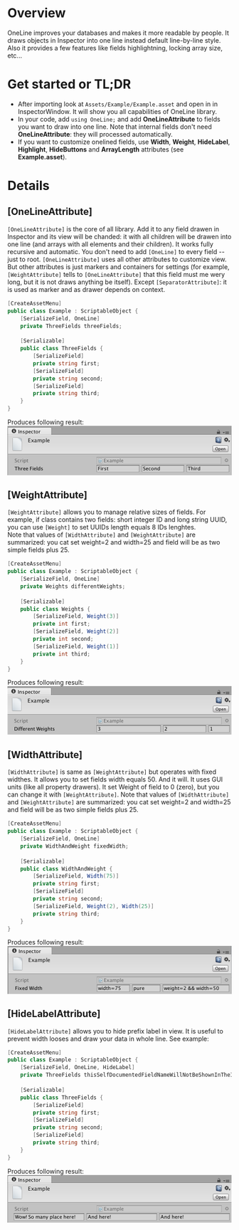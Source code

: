 # Overview

OneLine improves your databases and makes it more readable by people. It draws objects in Inspector into one line instead default line-by-line style. Also it provides a few features like fields highlightning, locking array size, etc...

# Get started or TL;DR

- After importing look at `Assets/Example/Example.asset` and open in in InspectorWindow. It will show you all capabilities of OneLine library.
- In your code, add `using OneLine;` and add **OneLineAttribute** to fields you want to draw into one line. Note that internal fields don't need **OneLineAttribute**: they will processed automatically.
- If you want to customize onelined fields, use **Width**, **Weight**, **HideLabel**, **Highlight**, **HideButtons** and **ArrayLength** attributes (see **Example.asset**).

# Details

## [OneLineAttribute]

`[OneLineAttribute]` is the core of all library. Add it to any field drawen in Inspector and its view will be chanded: it with all children will be drawen into one line (and arrays with all elements and their children). It works fully recursive and automatic. You don't need to add `[OneLine]` to every field -- just to root. `[OneLineAttribute]` uses all other attributes to customize view. But other attributes is just markers and containers for settings (for example, `[WeightAttribute]` tells to `[OneLineAttribute]` that this field must me wery long, but it is not draws anything be itself). Except `[SeparatorAttribute]`: it is used as marker and as drawer depends on context.

```csharp
[CreateAssetMenu]
public class Example : ScriptableObject {
    [SerializeField, OneLine]
    private ThreeFields threeFields;

    [Serializable]
    public class ThreeFields {
        [SerializeField]
        private string first;
        [SerializeField]
        private string second;
        [SerializeField]
        private string third;
    }
}
```

Produces following result:  
![One Line Attribute Example](mdsrc/one-line-attribute-example.png)

## [WeightAttribute]

`[WeightAttribute]` allows you to manage relative sizes of fields. For example, if class contains two fields: short integer ID and long string UUID, you can use `[Weight]` to set UUIDs length equals 8 IDs lenghtes.  
Note that values of `[WidthAttribute]` and `[WeightAttribute]` are summarized: you cat set weight=2 and width=25 and field will be as two simple fields plus 25.

```csharp
[CreateAssetMenu]
public class Example : ScriptableObject {
    [SerializeField, OneLine]
    private Weights differentWeights;

    [Serializable]
    public class Weights {
        [SerializeField, Weight(3)]
        private int first;
        [SerializeField, Weight(2)]
        private int second;
        [SerializeField, Weight(1)]
        private int third;
    }
}
```

Produces following result:  
![Weight Attribute Example](mdsrc/weight-attribute-example.png)

## [WidthAttribute]

`[WidthAttribute]` is same as `[WeightAttribute]` but operates with fixed widthes. It allows you to set fields width equals 50. And it will. It uses GUI units (like all property drawers). It set Weight of field to 0 (zero), but you can change it with `[WeightAttribute]`.
Note that values of `[WidthAttribute]` and `[WeightAttribute]` are summarized: you cat set weight=2 and width=25 and field will be as two simple fields plus 25.

```csharp
[CreateAssetMenu]
public class Example : ScriptableObject {
    [SerializeField, OneLine]
    private WidthAndWeight fixedWidth;

    [Serializable]
    public class WidthAndWeight {
        [SerializeField, Width(75)]
        private string first;
        [SerializeField]
        private string second;
        [SerializeField, Weight(2), Width(25)]
        private string third;
    }
}
```

Produces following result:  
![Width Attribute Example](mdsrc/width-attribute-example.png)

## [HideLabelAttribute]

`[HideLabelAttribute]` allows you to hide prefix label in view. It is useful to prevent width looses and draw your data in whole line. See example:

```csharp
[CreateAssetMenu]
public class Example : ScriptableObject {
    [SerializeField, OneLine, HideLabel]
    private ThreeFields thisSelfDocumentedFieldNameWillNotBeShownInTheInspector;

    [Serializable]
    public class ThreeFields {
        [SerializeField]
        private string first;
        [SerializeField]
        private string second;
        [SerializeField]
        private string third;
    }
}
```

Produces following result: 
![Hide Label Attribute Example](mdsrc/hide-label-attribute-example.png)
